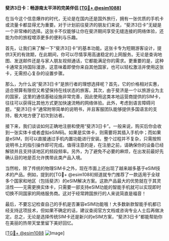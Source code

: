 **斐济3日卡：畅游南太平洋的完美伴侣 [[TG💪+ @esim1088](https://t.me/s/esim1088)]**

在当今这个信息爆炸的时代，无论是在国内还是国外旅行，拥有一张优质的手机卡或流量卡都显得尤为重要。对于计划前往斐济的朋友们来说，“斐济3日卡”无疑是一个非常棒的选择。这张卡不仅能够让你在斐济期间享受无缝连接的网络体验，还能为你的旅程增添更多的便利与乐趣。

首先，让我们来了解一下“斐济3日卡”的基本功能。这张卡专为短期游客设计，提供3天的有效期，在此期间，你可以尽情享用高速稳定的上网服务。无论是查询地图、发送邮件还是与家人朋友视频通话，它都能满足你的需求。更重要的是，这种卡通常支持国际漫游，这意味着即使你来自其他国家，也可以轻松激活并使用这张卡，无需担心复杂的设置步骤。

那么，为什么说“斐济3日卡”是旅行者的理想选择呢？首先，它的价格相对实惠，适合预算有限但又希望保持在线状态的旅客。其次，由于斐济是一个以旅游业为主的国家，这里的通信基础设施非常完善，因此使用这类本地运营商提供的SIM卡，往往可以获得比其他方式更加快速流畅的网络体验。此外，考虑到语言障碍问题，“斐济3日卡”通常附带简单的说明书，并且客服团队能够提供多国语言的支持，极大地方便了初次到访者。

接下来，我们谈谈如何正确地注册和使用“斐济3日卡”。一般来说，购买后你会收到一张实体卡或者虚拟eSIM码。如果是实体卡，则需要将其插入手机中；而如果是eSIM，则可以直接通过手机内置功能进行安装。整个过程并不复杂，只需按照说明书上的指引操作即可完成。值得注意的是，在注册之前，请确保你的设备已经解锁并且支持该地区的频段频率。另外，为了避免不必要的麻烦，在出发前最好先确认目的地是否允许携带此类产品入境。

当然啦，除了传统的物理SIM卡之外，现在市面上还出现了越来越多基于eSIM技术的产品。例如，提到的[TG💪+ @esim1088]频道就专门推荐了一款适用于全球多个国家和地区（包括斐济）的eSIM解决方案。这款产品最大的优势就在于其灵活性——无需更换实体卡，只需要一部支持eSIM功能的智能手机就可以实现即时切换不同国家的网络服务商。这对于经常跨国旅行的人来说简直是福音！

最后，不要忘记检查自己的手机是否兼容eSIM功能哦！大多数新款智能手机都已经支持这项技术，但如果不确定的话，建议查阅官方文档或咨询专业人士后再做决定。总之，无论是选择传统SIM卡还是新兴的eSIM方案，“斐济3日卡”都能帮助你在美丽的热带天堂里留下美好回忆。

[[TG💪+ @esim1088](https://t.me/s/esim1088) ![Image](https://i.postimg.cc/4NQfJmqS/Snipaste-2025-05-13-00-14-12.png)]